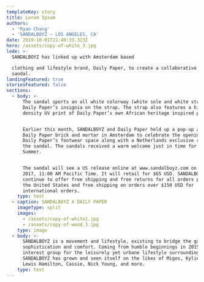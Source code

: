 ```yaml
---
templateKey: story
title: Lorem Ipsum
authors:
  - 'Ryan Chang'
  - 'SANDALBOYZ – LOS ANGELES, CA'
date: 2019-10-01T21:49:33.323Z
hero: /assets/copy-of-white_3.jpg
lede: >-
  SANDALBOYZ has linked up with Amsterdam based

  clothing and lifestyle brand, Daily Paper, to create a collaborative slide
  sandal.
landingFeatured: true
storiesFeatured: false
sections:
  - body: >-
      The sandal sports an all white colorway (white sole and white strap) with
      Daily Paper’s insignia on the strap. The strap also features a high
      density UV print of Daily Paper’s own African heritage inspired pattern.


      Earlier this month, SANDALBOYZ and Daily Paper held up a pop-up at the
      Daily Paper brick and mortar in Amsterdam to celebrate the opening of
      Daily Paper’s footwear space along with a Netherlands exclusive release of
      the sandal. The sandals received a warm welcome just in time for the Dutch
      Summer.


      The sandal will see a US release online at www.sandalboyz.com on 24 June
      2017, 11:00 AM Pacific Time. It will retail for $65 USD. SANDALBOYZ will
      continue to offer free shipping and free returns for all orders placed in
      the United States and free shipping on orders over $150 USD for
      international orders.
    type: text
  - caption: SANDALBOYZ X DAILY PAPER
    imageType: split
    images:
      - /assets/copy-of-white1.jpg
      - /assets/copy-of-wood_3.jpg
    type: image
  - body: >-
      SANDALBOYZ is a movement and lifestyle, existing to bridge the gap between
      sophistication and comfort. Coming from humble beginnings in 2015 as an
      interest group for the leisurely yet urbane lifestyle surrounding slides,
      SANDALBOYZ has grown and seen itself on the likes of Migos, Kylie Jenner,
      Lewis Hamilton, Cassie, Nick Young, and more.
    type: text
---
```

